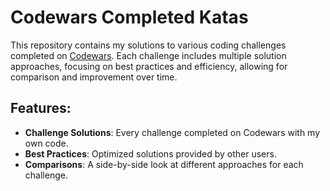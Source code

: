 # Codewars Completed Katas

This repository contains my solutions to various coding challenges completed on [Codewars](https://www.codewars.com/). Each challenge includes multiple solution approaches, 
focusing on best practices and efficiency, allowing for comparison and improvement over time.

## Features:
- **Challenge Solutions**: Every challenge completed on Codewars with my own code.
- **Best Practices**: Optimized solutions provided by other users.
- **Comparisons**: A side-by-side look at different approaches for each challenge.
